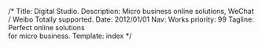/*
Title: Digital Studio.
Description: Micro business online solutions, WeChat / Weibo Totally supported.
Date: 2012/01/01
Nav: Works
priority: 99
Tagline: Perfect online solutions <br>for micro business.
Template: index
*/